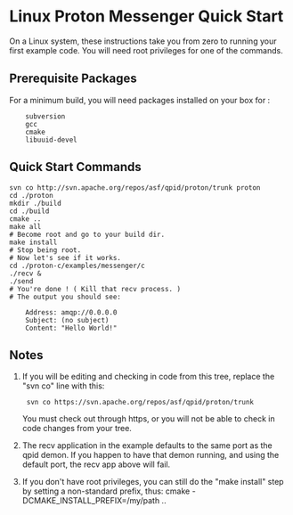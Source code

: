 Linux Proton Messenger Quick Start
==============================================


On a Linux system, these instructions take you from
zero to running your first example code.  You will 
need root privileges for one of the commands.




Prerequisite Packages
---------------------------------

For a minimum build, you will need packages installed on your
box for :

        subversion
        gcc
        cmake
        libuuid-devel



Quick Start Commands
---------------------------

    svn co http://svn.apache.org/repos/asf/qpid/proton/trunk proton
    cd ./proton
    mkdir ./build
    cd ./build
    cmake ..
    make all
    # Become root and go to your build dir.
    make install
    # Stop being root.
    # Now let's see if it works.
    cd ./proton-c/examples/messenger/c
    ./recv &
    ./send
    # You're done ! ( Kill that recv process. )
    # The output you should see:

        Address: amqp://0.0.0.0
        Subject: (no subject)
        Content: "Hello World!"





Notes
----------------------------

1. If you will be editing and checking in code from this tree,
   replace the "svn co" line with this:

        svn co https://svn.apache.org/repos/asf/qpid/proton/trunk

   You must check out through https, or you will not be able to
   check in code changes from your tree.


2. The recv application in the example defaults to the same port
   as the qpid demon.  If you happen to have that demon running,
   and using the default port, the recv app above will fail.


3. If you don't have root privileges, you can still do the 
   "make install" step by setting a non-standard prefix, thus:
        cmake -DCMAKE_INSTALL_PREFIX=/my/path ..


